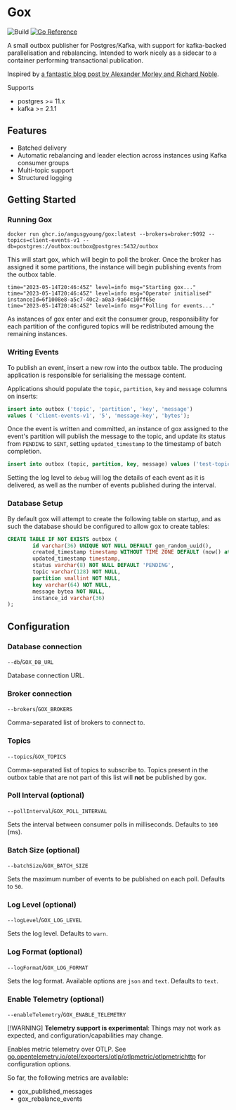 # Gox
![Build](https://github.com/angusgyoung/gox/actions/workflows/build.yml/badge.svg?branch=main)
[![Go Reference](https://pkg.go.dev/badge/github.com/angusgyoung/gox.svg)](https://pkg.go.dev/github.com/angusgyoung/gox)


A small outbox publisher for Postgres/Kafka, with support for kafka-backed parallelisation and rebalancing. Intended to work nicely as a sidecar to a container performing transactional publication.

Inspired by [a fantastic blog post by Alexander Morley and Richard Noble](https://medium.com/babylon-technology-blog/distributed-outbox-event-publishing-pattern-with-kafka-and-sidecars-c57350c0ff7c).


Supports

- postgres >= 11.x
- kafka >= 2.1.1

## Features
- Batched delivery
- Automatic rebalancing and leader election
across instances using Kafka consumer groups
- Multi-topic support
- Structured logging

## Getting Started

### Running Gox

```shell
docker run ghcr.io/angusgyoung/gox:latest --brokers=broker:9092 --topics=client-events-v1 --db=postgres://outbox:outbox@postgres:5432/outbox
```

This will start gox, which will begin to poll the broker. Once the broker has assigned it some partitions, the instance will begin publishing events from the outbox table. 

```
time="2023-05-14T20:46:45Z" level=info msg="Starting gox..."
time="2023-05-14T20:46:45Z" level=info msg="Operator initialised" instanceId=6f1008e8-a5c7-40c2-a0a3-9a64c10ff65e
time="2023-05-14T20:46:45Z" level=info msg="Polling for events..."
```
As instances of gox enter and exit the consumer group, responsibility for each partition of the configured topics will be redistributed amoung the remaining instances. 

### Writing Events

To publish an event, insert a new row into the outbox table. The producing application is responsible for serialising the message content.

Applications should populate the `topic`, `partition`, `key` and `message` columns on inserts:

```sql
insert into outbox ('topic', 'partition', 'key', 'message')
values ( 'client-events-v1', '5', 'message-key', 'bytes');
```

Once the event is written and committed, an instance of gox assigned to the event's partition will publish the
message to the topic, and update its status from `PENDING` to `SENT`, setting `updated_timestamp`
to the timestamp of batch completion.

```sql
insert into outbox (topic, partition, key, message) values ('test-topic-a', generate_series(0, 9), gen_random_uuid(), 'abc');
```

Setting the log level to `debug` will log the details of each event as it is delivered, as well as the number of events published during the interval.

### Database Setup

By default gox will attempt to create the following table on startup, and as such the database should be configured to allow gox to create tables:

```sql
CREATE TABLE IF NOT EXISTS outbox (
		id varchar(36) UNIQUE NOT NULL DEFAULT gen_random_uuid(),
		created_timestamp timestamp WITHOUT TIME ZONE DEFAULT (now() at time zone 'utc'),
		updated_timestamp timestamp,
		status varchar(8) NOT NULL DEFAULT 'PENDING',
		topic varchar(128) NOT NULL,
		partition smallint NOT NULL,
		key varchar(64) NOT NULL,
		message bytea NOT NULL,
		instance_id varchar(36)
);
```

## Configuration

### Database connection
`--db`/`GOX_DB_URL`

Database connection URL. 

### Broker connection
`--brokers`/`GOX_BROKERS`

Comma-separated list of brokers to connect to. 

### Topics
`--topics`/`GOX_TOPICS`

Comma-separated list of topics to subscribe to. Topics present in the outbox table that are not part of this list will **not** be published by gox.

### Poll Interval (optional)
`--pollInterval`/`GOX_POLL_INTERVAL`

Sets the interval between consumer polls in milliseconds. Defaults to `100` (ms).

### Batch Size (optional)
`--batchSize`/`GOX_BATCH_SIZE`

Sets the maximum number of events to be published on each poll. Defaults to `50`.

### Log Level (optional)
`--logLevel`/`GOX_LOG_LEVEL`

Sets the log level. Defaults to `warn`.

### Log Format (optional)
`--logFormat`/`GOX_LOG_FORMAT`

Sets the log format. Available options are `json` and `text`. Defaults to `text`.

### Enable Telemetry (optional)
`--enableTelemetry`/`GOX_ENABLE_TELEMETRY`

[!WARNING] **Telemetry support is experimental**: Things may not work as expected, and configuration/capabilities
may change.

Enables metric telemetry over OTLP. See [go.opentelemetry.io/otel/exporters/otlp/otlpmetric/otlpmetrichttp](https://pkg.go.dev/go.opentelemetry.io/otel/exporters/otlp/otlpmetric/otlpmetrichttp) 
for configuration options.

So far, the following metrics are available:
 
- gox_published_messages
- gox_rebalance_events
